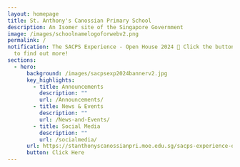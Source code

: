 ```yaml
---
layout: homepage
title: St. Anthony's Canossian Primary School
description: An Isomer site of the Singapore Government
image: /images/schoolnamelogoforwebv2.png
permalink: /
notification: The SACPS Experience - Open House 2024 🏫 Click the button below
  to find out more!
sections:
  - hero:
      background: /images/sacpsexp2024bannerv2.jpg
      key_highlights:
        - title: Announcements
          description: ""
          url: /Announcements/
        - title: News & Events
          description: ""
          url: /News-and-Events/
        - title: Social Media
          description: ""
          url: /socialmedia/
      url: https://stanthonyscanossianpri.moe.edu.sg/sacps-experience-open-house-2024/
      button: Click Here
---
```

